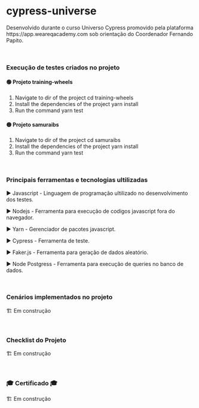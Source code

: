 <h1>cypress-universe</h1>
<p>Desenvolvido durante o curso Universo Cypress promovido pela plataforma https://app.weareqacademy.com sob orientação do Coordenador Fernando Papito.</p>

<br><h3>Execução de testes criados no projeto</h3>

<p><h4>🟢 Projeto training-wheels</h4>

1. Navigate to dir of the project
   cd training-wheels
2. Install the dependencies of the project
   yarn install
3. Run the command
   yarn test

<p><h4>🟡 Projeto samuraibs</h4>

1. Navigate to dir of the project
   cd samuraibs
2. Install the dependencies of the project
   yarn install
3. Run the command
   yarn test

<br><h3>Principais ferramentas e tecnologias ultilizadas</h3>

<p>▶ Javascript - Linguagem de programação ultilizado no desenvolvimento dos testes.
<p>▶ Nodejs - Ferramenta para execução de codigos javascript fora do navegador.
<p>▶ Yarn - Gerenciador de pacotes javascript.
<p>▶ Cypress - Ferramenta de teste.
<p>▶ Faker.js - Ferramenta para geração de dados aleatório.
<p>▶ Node Postgress - Ferramenta para execução de queries no banco de dados.

<br><h3>Cenários implementados no projeto</h3>
🏗️ Em construção

<br><h3>Checklist do Projeto</h3>
🏗️ Em construção

<br><h3>🎓 Certificado 🎓</h3>
🏗️ Em construção
